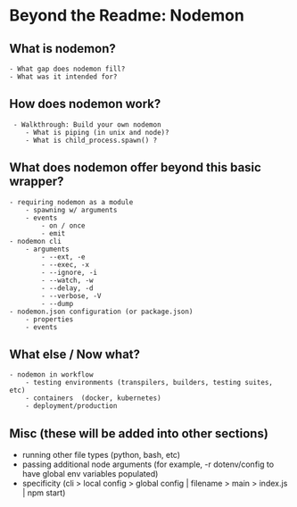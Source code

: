 # Beyond the Readme: Nodemon

## What is nodemon?

    - What gap does nodemon fill?
    - What was it intended for?

## How does nodemon work?

     - Walkthrough: Build your own nodemon
        - What is piping (in unix and node)?
        - What is child_process.spawn() ?

## What does nodemon offer beyond this basic wrapper?

    - requiring nodemon as a module
        - spawning w/ arguments
        - events
            - on / once
            - emit
    - nodemon cli
        - arguments
            - --ext, -e
            - --exec, -x
            - --ignore, -i
            - --watch, -w
            - --delay, -d
            - --verbose, -V
            - --dump
    - nodemon.json configuration (or package.json)
        - properties
        - events

## What else / Now what?

    - nodemon in workflow
        - testing environments (transpilers, builders, testing suites, etc)
        - containers  (docker, kubernetes)
        - deployment/production

## Misc (these will be added into other sections)
- running other file types (python, bash, etc)
- passing additional node arguments (for example, -r dotenv/config to have global env variables populated)
- specificity (cli > local config > global config | filename > main > index.js | npm start)